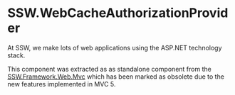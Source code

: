 SSW.WebCacheAuthorizationProvider
=====================

At SSW, we make lots of web applications using the ASP.NET technology stack. 

This component was extracted as as standalone component from the <a href="https://github.com/SSWConsulting/SSW.Framework.Web.Mvc">SSW.Framework.Web.Mvc</a> which has been marked as obsolete due to the new features implemented in MVC 5.